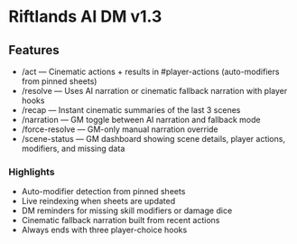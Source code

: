 # Riftlands AI DM v1.3

## Features
- /act — Cinematic actions + results in #player-actions (auto-modifiers from pinned sheets)
- /resolve — Uses AI narration or cinematic fallback narration with player hooks
- /recap — Instant cinematic summaries of the last 3 scenes
- /narration — GM toggle between AI narration and fallback mode
- /force-resolve — GM-only manual narration override
- /scene-status — GM dashboard showing scene details, player actions, modifiers, and missing data

### Highlights
- Auto-modifier detection from pinned sheets
- Live reindexing when sheets are updated
- DM reminders for missing skill modifiers or damage dice
- Cinematic fallback narration built from recent actions
- Always ends with three player-choice hooks
